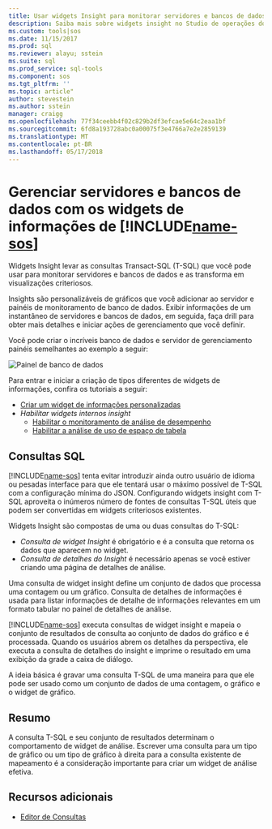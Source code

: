 ```yaml
---
title: Usar widgets Insight para monitorar servidores e bancos de dados no Studio de operações do SQL (visualização) | Microsoft Docs
description: Saiba mais sobre widgets insight no Studio de operações do SQL (visualização).
ms.custom: tools|sos
ms.date: 11/15/2017
ms.prod: sql
ms.reviewer: alayu; sstein
ms.suite: sql
ms.prod_service: sql-tools
ms.component: sos
ms.tgt_pltfrm: ''
ms.topic: article"
author: stevestein
ms.author: sstein
manager: craigg
ms.openlocfilehash: 77f34ceebb4f02c829b2df3efcae5e64c2eaa1bf
ms.sourcegitcommit: 6fd8a193728abc0a00075f3e4766a7e2e2859139
ms.translationtype: MT
ms.contentlocale: pt-BR
ms.lasthandoff: 05/17/2018
---
```

# <a name="manage-servers-and-databases-with-insight-widgets-in-includename-sosincludesname-sos-shortmd"></a>Gerenciar servidores e bancos de dados com os widgets de informações de [!INCLUDE[name-sos](../includes/name-sos-short.md)]

Widgets Insight levar as consultas Transact-SQL (T-SQL) que você pode usar para monitorar servidores e bancos de dados e as transforma em visualizações criteriosos. 

Insights são personalizáveis de gráficos que você adicionar ao servidor e painéis de monitoramento de banco de dados. Exibir informações de um instantâneo de servidores e bancos de dados, em seguida, faça drill para obter mais detalhes e iniciar ações de gerenciamento que você definir. 

Você pode criar o incríveis banco de dados e servidor de gerenciamento painéis semelhantes ao exemplo a seguir:

![Painel de banco de dados](media/insight-widgets/database-dashboard.png)


Para entrar e iniciar a criação de tipos diferentes de widgets de informações, confira os tutoriais a seguir:

- [Criar um widget de informações personalizadas](tutorial-build-custom-insight-sql-server.md)
- *Habilitar widgets internos insight*
   - [Habilitar o monitoramento de análise de desempenho](tutorial-qds-sql-server.md)
   - [Habilitar a análise de uso de espaço de tabela](tutorial-table-space-sql-server.md)


## <a name="sql-queries"></a>Consultas SQL 

[!INCLUDE[name-sos](../includes/name-sos-short.md)] tenta evitar introduzir ainda outro usuário de idioma ou pesadas interface para que ele tentará usar o máximo possível de T-SQL com a configuração mínima do JSON. Configurando widgets insight com T-SQL aproveita o inúmeros número de fontes de consultas T-SQL úteis que podem ser convertidas em widgets criteriosos existentes.

Widgets Insight são compostas de uma ou duas consultas do T-SQL:
* *Consulta de widget Insight* é obrigatório e é a consulta que retorna os dados que aparecem no widget.
* *Consulta de detalhes do Insight* é necessário apenas se você estiver criando uma página de detalhes de análise.

Uma consulta de widget insight define um conjunto de dados que processa uma contagem ou um gráfico. Consulta de detalhes de informações é usada para listar informações de detalhe de informações relevantes em um formato tabular no painel de detalhes de análise. 

[!INCLUDE[name-sos](../includes/name-sos-short.md)] executa consultas de widget insight e mapeia o conjunto de resultados de consulta ao conjunto de dados do gráfico e é processada. Quando os usuários abrem os detalhes da perspectiva, ele executa a consulta de detalhes do insight e imprime o resultado em uma exibição da grade a caixa de diálogo.

A ideia básica é gravar uma consulta T-SQL de uma maneira para que ele pode ser usado como um conjunto de dados de uma contagem, o gráfico e o widget de gráfico. 

## <a name="summary"></a>Resumo

A consulta T-SQL e seu conjunto de resultados determinam o comportamento de widget de análise. Escrever uma consulta para um tipo de gráfico ou um tipo de gráfico à direita para a consulta existente de mapeamento é a consideração importante para criar um widget de análise efetiva.



## <a name="additional-resources"></a>Recursos adicionais
- [Editor de Consultas](tutorial-sql-editor.md)


